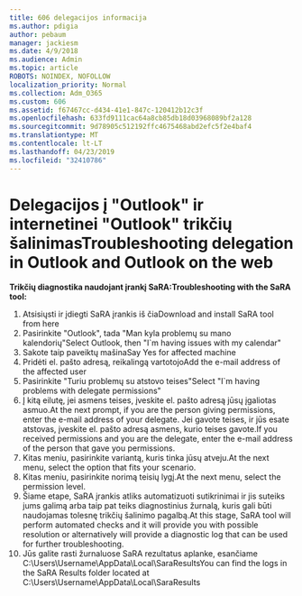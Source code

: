 ```yaml
---
title: 606 delegacijos informacija
ms.author: pdigia
author: pebaum
manager: jackiesm
ms.date: 4/9/2018
ms.audience: Admin
ms.topic: article
ROBOTS: NOINDEX, NOFOLLOW
localization_priority: Normal
ms.collection: Adm_O365
ms.custom: 606
ms.assetid: f67467cc-d434-41e1-847c-120412b12c3f
ms.openlocfilehash: 633fd9111cac64a8cb85db18d03968089bf2a128
ms.sourcegitcommit: 9d78905c512192ffc4675468abd2efc5f2e4baf4
ms.translationtype: MT
ms.contentlocale: lt-LT
ms.lasthandoff: 04/23/2019
ms.locfileid: "32410786"
---
```

# <a name="troubleshooting-delegation-in-outlook-and-outlook-on-the-web"></a><span data-ttu-id="91993-102">Delegacijos į "Outlook" ir internetinei "Outlook" trikčių šalinimas</span><span class="sxs-lookup"><span data-stu-id="91993-102">Troubleshooting delegation in Outlook and Outlook on the web</span></span>

<span data-ttu-id="91993-103">**Trikčių diagnostika naudojant įrankį SaRA:**</span><span class="sxs-lookup"><span data-stu-id="91993-103">**Troubleshooting with the SaRA tool:**</span></span>

1. <span data-ttu-id="91993-104">Atsisiųsti ir įdiegti SaRA įrankis iš čia</span><span class="sxs-lookup"><span data-stu-id="91993-104">Download and install SaRA tool from here</span></span>
1. <span data-ttu-id="91993-105">Pasirinkite "Outlook", tada "Man kyla problemų su mano kalendorių"</span><span class="sxs-lookup"><span data-stu-id="91993-105">Select Outlook, then "I\`m having issues with my calendar"</span></span>
1. <span data-ttu-id="91993-106">Sakote taip paveiktų mašina</span><span class="sxs-lookup"><span data-stu-id="91993-106">Say Yes for affected machine</span></span>
1. <span data-ttu-id="91993-107">Pridėti el. pašto adresą, reikalingą vartotojo</span><span class="sxs-lookup"><span data-stu-id="91993-107">Add the e-mail address of the affected user</span></span>
1. <span data-ttu-id="91993-108">Pasirinkite "Turiu problemų su atstovo teises"</span><span class="sxs-lookup"><span data-stu-id="91993-108">Select "I\`m having problems with delegate permissions"</span></span>
1. <span data-ttu-id="91993-109">Į kitą eilutę, jei asmens teises, įveskite el. pašto adresą jūsų įgaliotas asmuo.</span><span class="sxs-lookup"><span data-stu-id="91993-109">At the next prompt, if you are the person giving permissions, enter the e-mail address of your delegate.</span></span> <span data-ttu-id="91993-110">Jei gavote teises, ir jūs esate atstovas, įveskite el. pašto adresą asmens, kurio teises gavote.</span><span class="sxs-lookup"><span data-stu-id="91993-110">If you received permissions and you are the delegate, enter the e-mail address of the person that gave you permissions.</span></span>
1. <span data-ttu-id="91993-111">Kitas meniu, pasirinkite variantą, kuris tinka jūsų atveju.</span><span class="sxs-lookup"><span data-stu-id="91993-111">At the next menu, select the option that fits your scenario.</span></span> 
1. <span data-ttu-id="91993-112">Kitas meniu, pasirinkite norimą teisių lygį.</span><span class="sxs-lookup"><span data-stu-id="91993-112">At the next menu, select the permission level.</span></span>
1. <span data-ttu-id="91993-113">Šiame etape, SaRA įrankis atliks automatizuoti sutikrinimai ir jis suteiks jums galimą arba taip pat teiks diagnostinius žurnalą, kuris gali būti naudojamas tolesnę trikčių šalinimo pagalbą.</span><span class="sxs-lookup"><span data-stu-id="91993-113">At this stage, SaRA tool will perform automated checks and it will provide you with possible resolution or alternatively will provide a diagnostic log that can be used for further troubleshooting.</span></span>
1. <span data-ttu-id="91993-114">Jūs galite rasti žurnaluose SaRA rezultatus aplanke, esančiame C:\Users\Username\AppData\Local\SaraResults</span><span class="sxs-lookup"><span data-stu-id="91993-114">You can find the logs in the SaRA Results folder located at C:\Users\Username\AppData\Local\SaraResults</span></span>